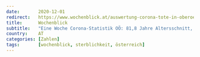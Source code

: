 ```yaml
---
date:       2020-12-01
redirect:   https://www.wochenblick.at/auswertung-corona-tote-in-oberoesterreich-818-jahre-alt-alle-vorerkrankt/
title:      Wochenblick
subtitle:   "Eine Woche Corona-Statistik OÖ: 81,8 Jahre Altersschnitt, alle vorerkrankt"
country:    AT
categories: [Zahlen]
tags:       [wochenblick, sterblichkeit, österreich]
---
```

